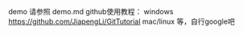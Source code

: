 demo 请参照 demo.md
github使用教程：
windows https://github.com/JiapengLi/GitTutorial
mac/linux 等，自行google吧
